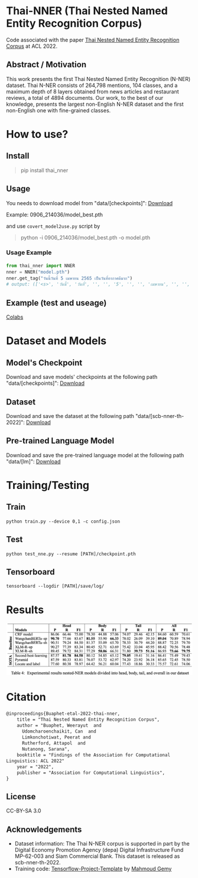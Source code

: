 # Thai-NNER (Thai Nested Named Entity Recognition Corpus)
Code associated with the paper [Thai Nested Named Entity Recognition Corpus](https://github.com/vistec-AI/Thai-NNER/files/8497522/thai_nested_named_entity_recognition_corpus.pdf) at ACL 2022.

## Abstract / Motivation
This work presents the first Thai Nested Named Entity Recognition (N-NER) dataset. Thai N-NER consists of 264,798 mentions, 104 classes, and a maximum depth of 8 layers obtained from news articles and restaurant reviews, a total of 4894 documents. Our work, to the best of our knowledge, presents the largest non-English N-NER dataset and the first non-English one with fine-grained classes.

# How to use?

## Install

> pip install thai_nner

## Usage

You needs to download model from "data/[checkpoints]": 
[Download](https://drive.google.com/drive/folders/1t71ljTPO1W7xmVquyFhDVynHixlLWQ-J?usp=sharing)

Example: 0906_214036/model_best.pth

and use ```covert_model2use.py``` script by

> python -i 0906_214036/model_best.pth -o model.pth

### Usage Example

```python
from thai_nner import NNER
nner = NNER("model.pth")
nner.get_tag("วันนี้วันที่ 5 เมษายน 2565 เป็นวันที่อากาศดีมาก")
# output: (['<s>', 'วันนี้', 'วันที่', '', '', '5', '', '', 'เมษายน', '', '', '25', '65', '', '', 'เป็น', 'วันที่', '', 'อากาศ', '', 'ดีมาก', '</s>'], [{'text': ['วันนี้'], 'span': [1, 2], 'entity_type': 'rel'}, {'text': ['วันที่', '', '', '5'], 'span': [2, 6], 'entity_type': 'day'}, {'text': ['วันที่', '', '', '5', '', '', 'เมษายน', '', '', '25', '65'], 'span': [2, 13], 'entity_type': 'date'}, {'text': ['', '5'], 'span': [4, 6], 'entity_type': 'cardinal'}, {'text': ['', 'เมษายน'], 'span': [7, 9], 'entity_type': 'month'}, {'text': ['', '25', '65'], 'span': [10, 13], 'entity_type': 'year'}])
```


## Example (test and useage)
[Colabs](https://colab.research.google.com/drive/16m7Vx0ezLpPY2PQLlIMlbfmI9KBO5o7A?usp=sharing)

# Dataset and Models
## Model's Checkpoint
Download and save  models' checkpoints at the following path "data/[checkpoints]": 
[Download](https://drive.google.com/drive/folders/1t71ljTPO1W7xmVquyFhDVynHixlLWQ-J?usp=sharing)

## Dataset 
Download and save the dataset at the following path "data/[scb-nner-th-2022]": 
[Download](https://drive.google.com/drive/folders/1lp3ZK4i2Q2SC77AoVTEPy9CHB8lAGFEK?usp=sharing)

## Pre-trained Language Model
Download and save the pre-trained language model at the following path "data/[lm]": 
[Download](https://drive.google.com/drive/folders/1tkkTTMx0iFm1DA8SFsGQiXZy1TuDBTv_?usp=sharing)

# Training/Testing
## Train
```
python train.py --device 0,1 -c config.json
```
## Test
```
python test_nne.py --resume [PATH]/checkpoint.pth
```
## Tensorboard
```
tensorboard --logdir [PATH]/save/log/
```

# Results
![Experimental results](/img/results.png)


# Citation
```
@inproceedings{Buaphet-etal-2022-thai-nner,
    title = "Thai Nested Named Entity Recognition Corpus",
    author = "Buaphet, Weerayut  and
      Udomcharoenchaikit, Can  and
      Limkonchotiwat, Peerat and
      Rutherford, Attapol  and 
      Nutanong, Sarana",
    booktitle = "Findings of the Association for Computational Linguistics: ACL 2022"
    year = "2022",
    publisher = "Association for Computational Linguistics",
}
```

## License
CC-BY-SA 3.0

## Acknowledgements
- Dataset information: The Thai N-NER corpus is supported in part by the Digital Economy Promotion Agency (depa) Digital Infrastructure Fund MP-62-003 and Siam Commercial Bank. This dataset is released as scb-nner-th-2022.
- Training code: [Tensorflow-Project-Template](https://github.com/MrGemy95/Tensorflow-Project-Template) by [Mahmoud Gemy](https://github.com/MrGemy95)
